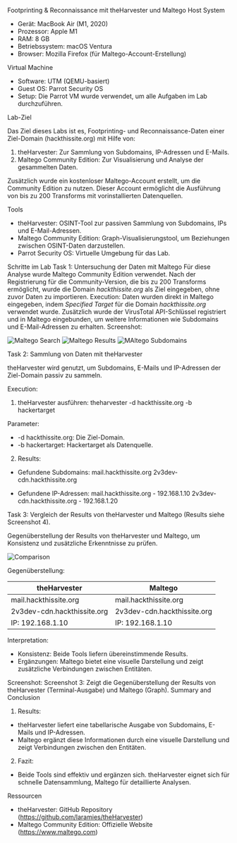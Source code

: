 Footprinting & Reconnaissance mit theHarvester und Maltego
Host System

- Gerät: MacBook Air (M1, 2020)
- Prozessor: Apple M1
- RAM: 8 GB
- Betriebssystem: macOS Ventura
- Browser: Mozilla Firefox (für Maltego-Account-Erstellung)

Virtual Machine

- Software: UTM (QEMU-basiert)
- Guest OS: Parrot Security OS
- Setup: Die Parrot VM wurde verwendet, um alle Aufgaben im Lab durchzuführen.

Lab-Ziel

Das Ziel dieses Labs ist es, Footprinting- und Reconnaissance-Daten einer Ziel-Domain (hackthissite.org) mit Hilfe von:
1. theHarvester: Zur Sammlung von Subdomains, IP-Adressen und E-Mails.
2. Maltego Community Edition: Zur Visualisierung und Analyse der gesammelten Daten.

Zusätzlich wurde ein kostenloser Maltego-Account erstellt, um die Community Edition zu nutzen. Dieser Account ermöglicht die Ausführung von bis zu 200 Transforms mit vorinstallierten Datenquellen.

Tools

- theHarvester: OSINT-Tool zur passiven Sammlung von Subdomains, IPs und E-Mail-Adressen.
- Maltego Community Edition: Graph-Visualisierungstool, um Beziehungen zwischen OSINT-Daten darzustellen.
- Parrot Security OS: Virtuelle Umgebung für das Lab.

Schritte im Lab
Task 1: Untersuchung der Daten mit Maltego
Für diese Analyse wurde Maltego Community Edition verwendet. Nach der Registrierung für die Community-Version, die bis zu 200 Transforms ermöglicht, wurde die Domain *hackthissite.org* als Ziel eingegeben, ohne zuvor Daten zu importieren.
Execution:
Daten wurden direkt in Maltego eingegeben, indem *Specified Target* für die Domain *hackthissite.org* verwendet wurde. Zusätzlich wurde der VirusTotal API-Schlüssel registriert und in Maltego eingebunden, um weitere Informationen wie Subdomains und E-Mail-Adressen zu erhalten.
Screenshot:

![Maltego Search](https://i.imgur.com/1ttNelf.png)
![Maltego Results](https://i.imgur.com/k3Dy7Ml.png)
![MAltego Subdomains](https://i.imgur.com/3VKWku2.png)


Task 2: Sammlung von Daten mit theHarvester

theHarvester wird genutzt, um Subdomains, E-Mails und IP-Adressen der Ziel-Domain passiv zu sammeln.

Execution:

1. theHarvester ausführen:
 theharvester -d hackthissite.org -b hackertarget

 Parameter:
 - -d hackthissite.org: Die Ziel-Domain.
 - -b hackertarget: Hackertarget als Datenquelle.

2. Results:
 - Gefundene Subdomains:
 mail.hackthissite.org
 2v3dev-cdn.hackthissite.org

 - Gefundene IP-Adressen:
 mail.hackthissite.org - 192.168.1.10
 2v3dev-cdn.hackthissite.org - 192.168.1.20


Task 3: Vergleich der Results von theHarvester und Maltego (Results siehe Screenshot 4).

Gegenüberstellung der Results von theHarvester und Maltego, um Konsistenz und zusätzliche Erkenntnisse zu prüfen.

![Comparison](https://i.imgur.com/nw13ee3.png)

Gegenüberstellung:

| theHarvester | Maltego |
|---------------------------|--------------------------|
| mail.hackthissite.org | mail.hackthissite.org |
| 2v3dev-cdn.hackthissite.org | 2v3dev-cdn.hackthissite.org |
| IP: 192.168.1.10 | IP: 192.168.1.10 |

Interpretation:

- Konsistenz: Beide Tools liefern übereinstimmende Results.
- Ergänzungen: Maltego bietet eine visuelle Darstellung und zeigt zusätzliche Verbindungen zwischen Entitäten.

Screenshot:
Screenshot 3: Zeigt die Gegenüberstellung der Results von theHarvester (Terminal-Ausgabe) und Maltego (Graph).
Summary and Conclusion

1. Results:
 - theHarvester liefert eine tabellarische Ausgabe von Subdomains, E-Mails und IP-Adressen.
 - Maltego ergänzt diese Informationen durch eine visuelle Darstellung und zeigt Verbindungen zwischen den Entitäten.

2. Fazit:
 - Beide Tools sind effektiv und ergänzen sich. theHarvester eignet sich für schnelle Datensammlung, Maltego für detaillierte Analysen.

Ressourcen

- theHarvester: GitHub Repository (https://github.com/laramies/theHarvester)
- Maltego Community Edition: Offizielle Website (https://www.maltego.com)

